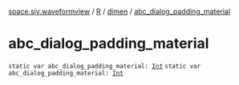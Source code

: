 [space.siy.waveformview](../../index.md) / [R](../index.md) / [dimen](index.md) / [abc_dialog_padding_material](./abc_dialog_padding_material.md)

# abc_dialog_padding_material

`static var abc_dialog_padding_material: `[`Int`](https://kotlinlang.org/api/latest/jvm/stdlib/kotlin/-int/index.html)
`static var abc_dialog_padding_material: `[`Int`](https://kotlinlang.org/api/latest/jvm/stdlib/kotlin/-int/index.html)